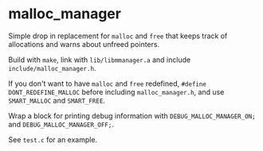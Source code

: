 # malloc_manager
 
Simple drop in replacement for `malloc` and `free` that keeps track of allocations and warns about unfreed pointers.

Build with `make`, link with `lib/libmmanager.a` and include `include/malloc_manager.h`.

If you don't want to have `malloc` and `free` redefined, `#define DONT_REDEFINE_MALLOC` before including `malloc_manager.h`, and use `SMART_MALLOC` and `SMART_FREE`.

Wrap a block for printing debug information with `DEBUG_MALLOC_MANAGER_ON;` and `DEBUG_MALLOC_MANAGER_OFF;`.

See `test.c` for an example.